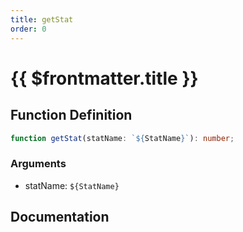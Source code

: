 ```yaml
---
title: getStat
order: 0
---
```


# {{ $frontmatter.title }}

## Function Definition

```ts
function getStat(statName: `${StatName}`): number;
```

### Arguments

* statName: `${StatName}`

## Documentation

<!--@include: ./parts/getStat.md-->
